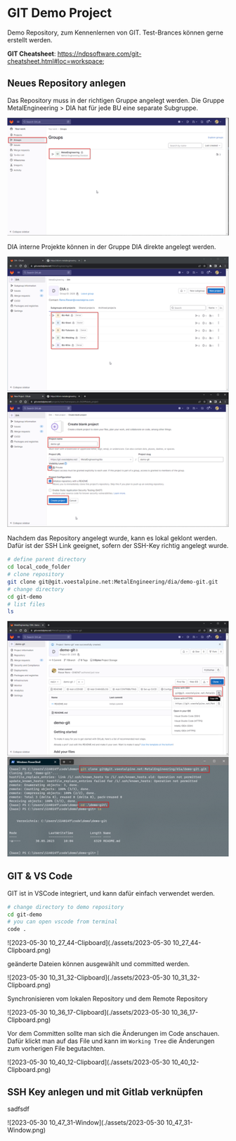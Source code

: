 # GIT Demo Project

Demo Repository, zum Kennenlernen von GIT. Test-Brances können gerne erstellt werden.

**GIT Cheatsheet**: https://ndpsoftware.com/git-cheatsheet.html#loc=workspace;

## Neues Repository anlegen

Das Repository muss in der richtigen Gruppe angelegt werden. Die Gruppe MetalEngineering > DIA hat für jede BU eine separate Subgruppe.

<img src="./assets/2023-05-30 09_42_47-Clipboard.png" alt="2023-05-30 09_42_47-Clipboard" style="zoom: 67%;" />

DIA interne Projekte können in der Gruppe DIA direkte angelegt werden. 

<img src="./assets/2023-05-30 10_00_29-Clipboard.png" alt="2023-05-30 10_00_29-Clipboard" style="zoom: 67%;" />

<img src="./assets/2023-05-30 10_01_25-Clipboard.png" alt="2023-05-30 10_01_25-Clipboard" style="zoom:67%;" />

Nachdem das Repository angelegt wurde, kann es lokal geklont werden. Dafür ist der SSH Link geeignet, sofern der SSH-Key richtig angelegt wurde.

```bash
# define parent directory
cd local_code_folder
# clone repository
git clone git@git.voestalpine.net:MetalEngineering/dia/demo-git.git
# change directory
cd git-demo
# list files
ls 
```

<img src="./assets/2023-05-30 10_02_36-Clipboard.png" alt="2023-05-30 10_02_36-Clipboard" style="zoom:67%;" />

<img src="./assets/2023-05-30 10_06_15-Clipboard.png" alt="2023-05-30 10_06_15-Clipboard" style="zoom:67%;" />



## GIT & VS Code

GIT ist in VSCode integriert, und kann dafür einfach verwendet werden. 

```bash
# change directory to demo repository
cd git-demo
# you can open vscode from terminal
code . 
```

![2023-05-30 10_27_44-Clipboard](./assets/2023-05-30 10_27_44-Clipboard.png)

geänderte Dateien können ausgewählt und committed werden.

![2023-05-30 10_31_32-Clipboard](./assets/2023-05-30 10_31_32-Clipboard.png)

Synchronisieren vom lokalen Repository und dem Remote Repository

![2023-05-30 10_36_17-Clipboard](./assets/2023-05-30 10_36_17-Clipboard.png)

Vor dem Committen sollte man sich die Änderungen im Code anschauen. Dafür klickt man auf das File und kann im `Working Tree` die Änderungen zum vorherigen File begutachten.

![2023-05-30 10_40_12-Clipboard](./assets/2023-05-30 10_40_12-Clipboard.png)



## SSH Key anlegen und mit Gitlab verknüpfen

sadfsdf

![2023-05-30 10_47_31-Window](./assets/2023-05-30 10_47_31-Window.png)
